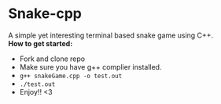 # Snake-cpp
A simple yet interesting terminal based snake game using C++. 
<br>
**How to get started:**

- Fork and clone repo
- Make sure you have g++ complier installed.
- `g++ snakeGame.cpp -o test.out `
- `./test.out`
- Enjoy!!  <3
